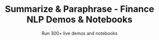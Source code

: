 ---
layout: demopagenew
title: Summarize & Paraphrase - Finance NLP Demos & Notebooks
seotitle: 'Spark NLP: Summarize & Paraphrase - John Snow Labs'
subtitle: Run 300+ live demos and notebooks
full_width: true
permalink: /summarize_paraphrase
key: demo
article_header:
  type: demo
license: false
mode: immersivebg
show_edit_on_github: false
show_date: false
data:
  sections:  
    - secheader: yes
      secheader:
        - subtitle: Summarize & Paraphrase - Live Demos & Notebooks
          activemenu: summarize_paraphrase
      source: yes
      source: 
        - title: Text summarization
          id: summarize_text
          image: 
              src: /assets/images/Document_Classification.svg
          excerpt: Summarize text to make it shorter while retaining meaning.
          actions:
          - text: Live Demo
            type: normal
            url:  https://demo.johnsnowlabs.com/public/TEXT_SUMMARIZATION/
          - text: Colab
            type: blue_btn
            url:  https://github.com/JohnSnowLabs/spark-nlp-workshop/blob/master/tutorials/streamlit_notebooks/T5TRANSFORMER.ipynb
        - title:  Switch Between Active and Passive voice
          id: switch_between_active_passive_voice  
          image: 
              src: /assets/images/Switch_Between_Active_and_Passive_voice.svg
          excerpt: This demo shows how to switch between active and passive sentences.
          actions:
          - text: Live Demo
            type: normal
            url:  https://demo.johnsnowlabs.com/public/T5_ACTIVE_PASSIVE/
          - text: Colab
            type: blue_btn
            url:  https://colab.research.google.com/github/JohnSnowLabs/spark-nlp-workshop/blob/master/tutorials/streamlit_notebooks/T5_LINGUISTIC.ipynb
        - title:  Switch Between Informal and Formal style
          id: switch_between_informal_formal  
          image: 
              src: /assets/images/Switch_Between_Informal_and_Formal_style.svg
          excerpt: This demo shows how to switch between texts written in formal and informal style.
          actions:
          - text: Live Demo
            type: normal
            url:  https://demo.johnsnowlabs.com/public/T5_FORMAL_INFORMAL/
          - text: Colab
            type: blue_btn
            url:  https://colab.research.google.com/github/JohnSnowLabs/spark-nlp-workshop/blob/master/tutorials/streamlit_notebooks/T5_LINGUISTIC.ipynb
        - title: Text Generation with GPT-2
          id: text_generation_with_gpt2  
          image: 
              src: /assets/images/Text_Generation_gpt2.svg
          excerpt: This demo shows how to generate text using GPT-2 Transformer.
          actions:
          - text: Live Demo
            type: normal
            url: https://demo.johnsnowlabs.com/public/GPT2_TRANSFORMER/
          - text: Colab
            type: blue_btn
            url: https://colab.research.google.com/github/JohnSnowLabs/spark-nlp-workshop/blob/master/tutorials/Certification_Trainings/Public/16.GPT2_Transformer_In_Spark_NLP.ipynb
        - title: Identify whether pairs of questions are semantically similar 
          id: identify_whether_pairs_questions_semantically_similar 
          image: 
              src: /assets/images/Identify_whether_pairs_of_questions_are_semantically_similar.svg
          excerpt: This demo shows whether the two question sentences are semantically repetitive or different.
          actions:
          - text: Live Demo
            type: normal
            url: https://demo.johnsnowlabs.com/public/CLASSIFICATION_QUESTIONPAIR/
          - text: Colab
            type: blue_btn
            url: https://colab.research.google.com/github/JohnSnowLabs/spark-nlp-workshop/blob/master/tutorials/streamlit_notebooks/CLASSIFICATION_QUESTIONPAIRS.ipynb
---